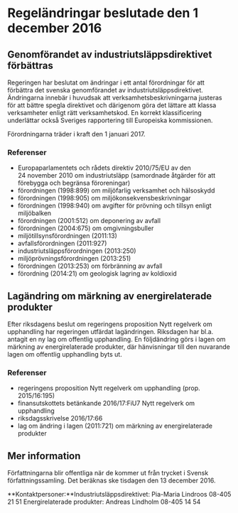 # Regeländringar beslutade den 1 december 2016

## Genomförandet av industriutsläppsdirektivet förbättras

Regeringen har beslutat om ändringar i ett antal förordningar för att förbättra det svenska genomförandet av industriutsläppsdirektivet. Ändringarna innebär i huvudsak att verksamhetsbeskrivningarna justeras för att bättre spegla direktivet och därigenom göra det lättare att klassa verksamheter enligt rätt verksamhetskod. En korrekt klassificering underlättar också Sveriges rapportering till Europeiska kommissionen.

Förordningarna träder i kraft den 1 januari 2017.

### Referenser

* Europaparlamentets och rådets direktiv 2010/75/EU av den 24 november 2010 om industriutsläpp (samordnade åtgärder för att förebygga och begränsa föroreningar)
* förordningen (1998:899) om miljöfarlig verksamhet och hälsoskydd
* förordningen (1998:905) om miljökonsekvensbeskrivningar
* förordningen (1998:940) om avgifter för prövning och tillsyn enligt miljöbalken
* förordningen (2001:512) om deponering av avfall
* förordningen (2004:675) om omgivningsbuller
* miljötillsynsförordningen (2011:13)
* avfallsförordningen (2011:927)
* industriutsläppsförordningen (2013:250)
* miljöprövningsförordningen (2013:251)
* förordningen (2013:253) om förbränning av avfall
* förordning (2014:21) om geologisk lagring av koldioxid

## Lagändring om märkning av energirelaterade produkter

Efter riksdagens beslut om regeringens proposition Nytt regelverk om upphandling har regeringen utfärdat lagändringen. Riksdagen har bl.a. antagit en ny lag om offentlig upphandling. En följdändring görs i lagen om märkning av energirelaterade produkter, där hänvisningar till den nuvarande lagen om offentlig upphandling byts ut.

### Referenser

* regeringens proposition Nytt regelverk om upphandling (prop. 2015/16:195)
* finansutskottets betänkande 2016/17:FiU7 Nytt regelverk om upphandling
* riksdagsskrivelse 2016/17:66
* lag om ändring i lagen (2011:721) om märkning av energirelaterade produkter

## Mer information

Författningarna blir offentliga när de kommer ut från trycket i Svensk författningssamling. Det beräknas ske tisdagen den 13 december 2016.

**Kontaktpersoner:**Industriutsläppsdirektivet: Pia-Maria Lindroos 08-405 21 51
Energirelaterade produkter: Andreas Lindholm 08-405 14 54
